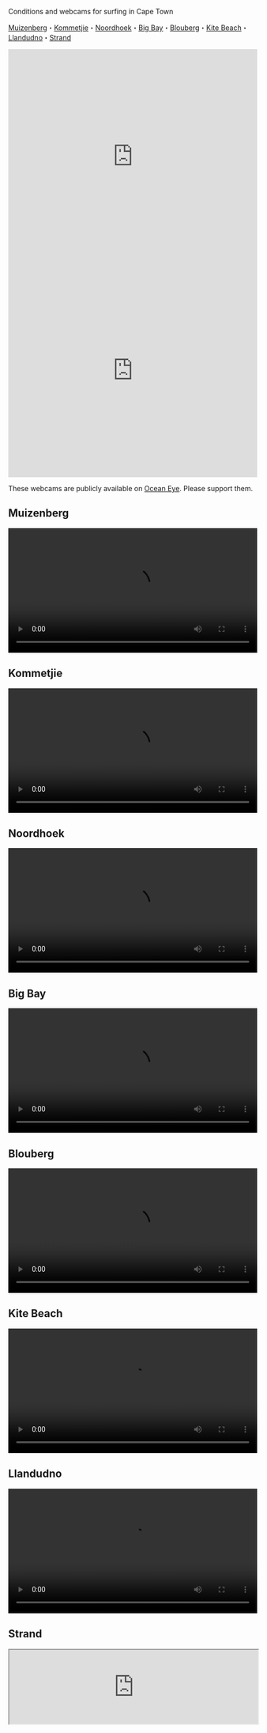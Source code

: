 Conditions and webcams for surfing in Cape Town

[Muizenberg](#muizenberg)・[Kommetjie](#kommetjie)・[Noordhoek](#noordhoek)・[Big Bay](#big-bay)・[Blouberg](#blouberg)・[Kite Beach](#kite-beach)・[Llandudno](#llandudno)・[Strand](#strand)


<div class="container-fluid">
    <div class="row">
        <div class="col-5">
            <iframe width="100%" height="433" src="https://embed.windy.com/embed2.html?lat=-34.064&lon=18.572&detailLat=-34.049&detailLon=18.481&width=380&height=433&zoom=9&level=surface&overlay=wind&product=ecmwf&menu=&message=true&marker=&calendar=now&pressure=&type=map&location=coordinates&detail=&metricWind=default&metricTemp=default&radarRange=-1" frameborder="0"></iframe>
        </div>
        <div class="col-5">
            <iframe width="100%" height="433" src="https://embed.windy.com/embed2.html?lat=-34.064&lon=18.572&detailLat=-34.049&detailLon=18.481&width=380&height=433&zoom=9&level=surface&overlay=swell1&product=ecmwfWaves&menu=&message=true&marker=&calendar=now&pressure=&type=map&location=coordinates&detail=&metricWind=default&metricTemp=default&radarRange=-1" frameborder="0"></iframe>
        </div>
    </div>
</div>

These webcams are publicly available on [Ocean Eye](https://oceaneye.co.za). Please support them.

## Muizenberg
<div class="container-fluid">
    <div class="row">
        <video width="100%" height="auto" controls preload="auto">
            <source src="https://live-sec.streamworks.co.za/oceaneye/oceaneye45.stream/playlist_dvr.m3u8" type="application/x-mpegURL">
        </video>
    </div>
</div>  

## Kommetjie
<div class="row mt-3">
    <div class="col-sm mt-3 mt-md-0">
        <video width="100%" height="auto" controls preload="auto">
            <source src="https://live-sec.streamworks.video/oceaneye/oceaneye49.stream/playlist.m3u8" type="application/x-mpegURL">
        </video>
    </div>
</div>  

## Noordhoek
<div class="row mt-3">
    <div class="col-sm mt-3 mt-md-0">
        <video width="100%" height="auto" controls preload="auto">
            <source src="https://live-sec.streamworks.video/oceaneye/oceaneye30.stream/playlist.m3u8" type="application/x-mpegURL">
        </video>
    </div>
</div>  

## Big Bay
<div class="row mt-3">
    <div class="col-sm mt-3 mt-md-0">
        <video width="100%" height="auto" controls preload="auto">
            <source src="https://live-sec.streamworks.video/oceaneye/oceaneye12.stream/playlist.m3u8" type="application/x-mpegURL">
        </video>
    </div>
</div>  

## Blouberg
<div class="row mt-3">
    <div class="col-sm mt-3 mt-md-0">
        <video width="100%" height="auto" controls preload="auto">
            <source src="https://live-sec.streamworks.video/oceaneye/oceaneye11.stream/playlist.m3u8" type="application/x-mpegURL">
        </video>
    </div>
</div>  

## Kite Beach
<div class="row mt-3">
    <div class="col-sm mt-3 mt-md-0">
        <video width="100%" height="auto" controls preload="auto">
            <source src="https://live-sec.streamworks.video/oceaneye/oceaneye28.stream/playlist.m3u8" type="application/x-mpegURL">
        </video>
    </div>
</div>  

## Llandudno
<div class="row mt-3">
    <div class="col-sm mt-3 mt-md-0">
        <video width="100%" height="auto" controls preload="auto">
            <source src="https://cams.cdn-surfline.com/cdn-int/za-llandudno/playlist.m3u8" type="application/x-mpegURL">
        </video>
    </div>
</div>   

## Strand
<div class="row mt-3">
    <div class="col-sm mt-3 mt-md-0">
        <iframe width="100%" height="auto"
            src="https://www.youtube.com/embed/pLXniry24hg?autoplay=">
        </iframe>
    </div>
</div>
